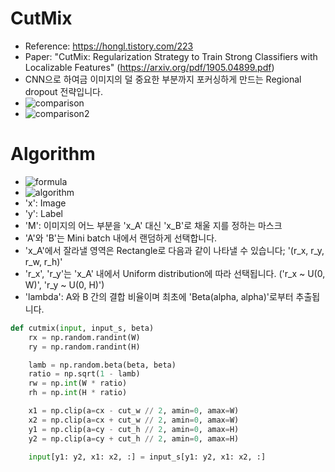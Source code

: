 # CutMix
- Reference: https://hongl.tistory.com/223
- Paper: "CutMix: Regularization Strategy to Train Strong Classifiers
with Localizable Features" (https://arxiv.org/pdf/1905.04899.pdf)
- CNN으로 하여금 이미지의 덜 중요한 부분까지 포커싱하게 만드는 Regional dropout 전략입니다.
- ![comparison](https://img1.daumcdn.net/thumb/R1280x0/?scode=mtistory2&fname=https%3A%2F%2Fblog.kakaocdn.net%2Fdn%2Fs9x0c%2Fbtq6VqMQBAE%2FMOL14qR9itAs2UHmYwyStK%2Fimg.png)
- ![comparison2](https://img1.daumcdn.net/thumb/R1280x0/?scode=mtistory2&fname=https%3A%2F%2Fblog.kakaocdn.net%2Fdn%2F8R1sq%2Fbtq6ZUF1oXo%2F3dwTG1nxOpJGP7eXkQOLF1%2Fimg.png)

# Algorithm
- ![formula](https://img1.daumcdn.net/thumb/R1280x0/?scode=mtistory2&fname=https%3A%2F%2Fblog.kakaocdn.net%2Fdn%2F1Yv3f%2Fbtq6ZQDEnDb%2FUII5WjOOh3Hk2KKnAq3n21%2Fimg.png)
- ![algorithm](https://img1.daumcdn.net/thumb/R1280x0/?scode=mtistory2&fname=https%3A%2F%2Fblog.kakaocdn.net%2Fdn%2FdtFiKV%2Fbtq6Vin5EhK%2FGXymes556bXRpkLTR7Mr40%2Fimg.png)
- 'x': Image
- 'y': Label
- 'M': 이미지의 어느 부분을 'x_A' 대신 'x_B'로 채울 지를 정하는 마스크
- 'A'와 'B'는 Mini batch 내에서 랜덤하게 선택합니다.
- 'x_A'에서 잘라낼 영역은 Rectangle로 다음과 같이 나타낼 수 있습니다; '(r_x, r_y, r_w, r_h)'
- 'r_x', 'r_y'는 'x_A' 내에서 Uniform distribution에 따라 선택됩니다. ('r_x ~ U(0, W)', 'r_y ~ U(0, H)')
- 'lambda': A와 B 간의 결합 비율이며 최초에 'Beta(alpha, alpha)'로부터 추출됩니다.
```python
def cutmix(input, input_s, beta)
    rx = np.random.randint(W)
    ry = np.random.randint(H)

    lamb = np.random.beta(beta, beta)
    ratio = np.sqrt(1 - lamb)
    rw = np.int(W * ratio)
    rh = np.int(H * ratio)

    x1 = np.clip(a=cx - cut_w // 2, amin=0, amax=W)
    x2 = np.clip(a=cx + cut_w // 2, amin=0, amax=W)
    y1 = np.clip(a=cy - cut_h // 2, amin=0, amax=H)
    y2 = np.clip(a=cy + cut_h // 2, amin=0, amax=H)

    input[y1: y2, x1: x2, :] = input_s[y1: y2, x1: x2, :]
```